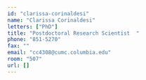 ```yaml
---
id: "clarissa-corinaldesi"
name: "Clarissa Corinaldesi"
letters: ["PhD"]
title: "Postdoctoral Research Scientist  "
phone: "851-5270"
fax: ""
email: "cc4308@cumc.columbia.edu"
room: "507"
url: []
---
```


